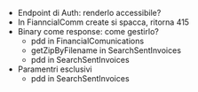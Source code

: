 - Endpoint di Auth: renderlo accessibile?
- In FianncialComm create si spacca, ritorna 415
- Binary come response: come gestirlo?
    - pdd in FinancialComunications
    - getZipByFilename in SearchSentInvoices
    - pdd in SearchSentInvoices
- Paramentri esclusivi
    - pdd in SearchSentInvoices